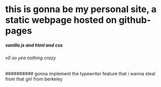 # this is gonna be my personal site, a static webpage hosted on github-pages 
##### vanilla js and html and css
###### v0 so yea nothing crazy
########## gonna implement the typewriter feature that i wanna steal from that girl from berkeley
